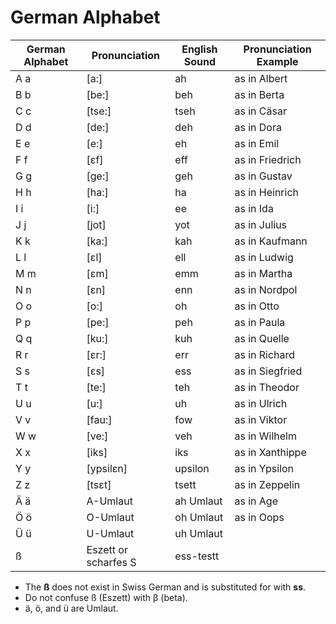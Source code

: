 # German Alphabet
| German Alphabet | Pronunciation        | English Sound | Pronunciation Example |
| --------------- | -------------------- | ------------- | --------------------- |
| A a             | [a:]                 | ah            | as in Albert          |
| B b             | [be:]                | beh           | as in Berta           |
| C c             | [tse:]               | tseh          | as in Cäsar           |
| D d             | [de:]                | deh           | as in Dora            |
| E e             | [e:]                 | eh            | as in Emil            |
| F f             | [εf]                 | eff           | as in Friedrich       |
| G g             | [ge:]                | geh           | as in Gustav          |
| H h             | [ha:]                | ha            | as in Heinrich        |
| I i             | [i:]                 | ee            | as in Ida             |
| J j             | [jοt]                | yot           | as in Julius          |
| K k             | [ka:]                | kah           | as in Kaufmann        |
| L l             | [εl]                 | ell           | as in Ludwig          |
| M m             | [εm]                 | emm           | as in Martha          |
| N n             | [εn]                 | enn           | as in Nordpol         |
| O o             | [o:]                 | oh            | as in Otto            |
| P p             | [pe:]                | peh           | as in Paula           |
| Q q             | [ku:]                | kuh           | as in Quelle          |
| R r             | [εr:]                | err           | as in Richard         |
| S s             | [εs]                 | ess           | as in Siegfried       |
| T t             | [te:]                | teh           | as in Theodor         |
| U u             | [u:]                 | uh            | as in Ulrich          |
| V v             | [fau:]               | fow           | as in Viktor          |
| W w             | [ve:]                | veh           | as in Wilhelm         |
| X x             | [iks]                | iks           | as in Xanthippe       |
| Y y             | [ypsilεn]            | upsilon       | as in Ypsilon         |
| Z z             | [tsεt]               | tsett         | as in Zeppelin        |
| Ä ä             | A-Umlaut             | ah Umlaut     | as in Age             |
| Ö ö             | O-Umlaut             | oh Umlaut     | as in Oops            |
| Ü ü             | U-Umlaut             | uh Umlaut     |                       |
| ß               | Eszett or scharfes S | ess-testt     |                       |
- The **ß** does not exist in Swiss German and is substituted for with **ss**.
- Do not confuse ß (Eszett) with β (beta).
- ä, ö, and ü are Umlaut.
